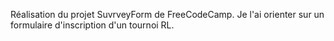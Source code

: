 Réalisation du projet SuvrveyForm de FreeCodeCamp.
Je l'ai orienter sur un formulaire d'inscription d'un tournoi RL.
